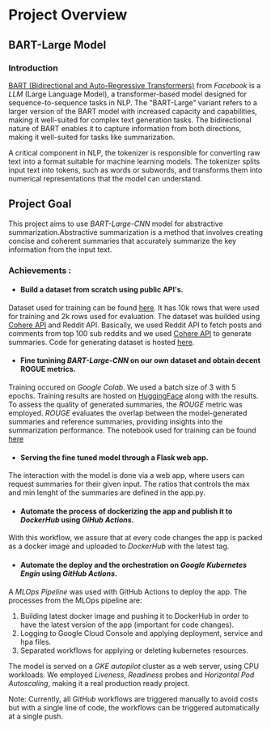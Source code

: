 # Project Overview

## BART-Large Model

### Introduction
[BART (Bidirectional and Auto-Regressive Transformers)](https://huggingface.co/facebook/bart-large-cnn) from *Facebook* is a *LLM* (Large Language Model), a transformer-based model designed for sequence-to-sequence tasks in NLP. The "BART-Large" variant refers to a larger version of the BART model with increased capacity and capabilities, making it well-suited for complex text generation tasks. The bidirectional nature of BART enables it to capture information from both directions, making it well-suited for tasks like summarization.

A critical component in NLP, the tokenizer is responsible for converting raw text into a format suitable for machine learning models. The tokenizer splits input text into tokens, such as words or subwords, and transforms them into numerical representations that the model can understand.

## Project Goal

This project aims to use *BART-Large-CNN* model for abstractive summarization.Abstractive summarization is a method that involves creating concise and coherent summaries that accurately summarize the key information from the input text.

### Achievements :
-   #### Build a dataset from scratch using public API's.

Dataset used for training can be found [here](https://huggingface.co/datasets/alexdg19/reddit_summaries). It has 10k rows that were used for training and 2k rows used for evaluation. The dataset was builded using [Cohere API](https://cohere.com) and Reddit API. Basically, we used Reddit API to fetch posts and comments from top 100 sub reddits and we used [Cohere API](https://cohere.com) to generate summaries. Code for generating dataset is hosted [here](https://github.com/alexdragnea/Ds_TextSummary/blob/main/dataset/dataset-generator.py). 

-   #### Fine tunining *BART-Large-CNN* on our own dataset and obtain decent ROGUE metrics.

Training occured on *Google Colab*. We used a batch size of 3 with 5 epochs. Training results are hosted on [HuggingFace](https://huggingface.co/alexdg19/bart-large-cnn-reddit-summary-v2) along with the results. To assess the quality of generated summaries, the *ROUGE* metric was employed. *ROUGE* evaluates the overlap between the model-generated summaries and reference summaries, providing insights into the summarization performance. The notebook used for training can be found [here](https://github.com/alexdragnea/Ds_TextSummary/blob/main/train/train.ipynb)

-   #### Serving the fine tuned model through a Flask web app.

The interaction with the model is done via a web app, where users can request summaries for their given input. The ratios that controls the max and min lenght of the summaries are defined in the app.py. 

-   #### Automate the process of dockerizing the app and publish it to *DockerHub* using *GiHub Actions*.

With this workflow, we assure that at every code changes the app is packed as a docker image and uploaded to *DockerHub* with the latest tag. 

-   #### Automate the deploy and the orchestration on *Google Kubernetes Engin* using *GitHub Actions*.

A *MLOps Pipeline* was used with GitHub Actions to deploy the app. The processes from the MLOps pipeline are: 
1. Building latest docker image and pushing it to DockerHub in order to have the latest version of the app (important for code changes).
2. Logging to Google Cloud Console and applying deployment, service and hpa files.
3. Separated workflows for applying or deleting kubernetes resources.
    
The model is served on a *GKE autopilot* cluster as a web server, using CPU workloads. We employed *Liveness*, *Readiness* probes and *Horizontal Pod Autoscaling*, making it a real production ready project.

 

Note: Currently, all *GitHub* workflows are triggered manually to avoid costs but with a single line of code, the workflows can be triggered automatically at a single push.

